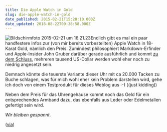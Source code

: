 ```yaml
---
title: Die Apple Watch in Gold
slug: die-apple-watch-in-gold
date_published: 2015-02-21T15:28:10.000Z
date_updated: 2018-08-22T09:38:58.000Z
---
```


![Bildschirmfoto 2015-02-21 um 16.21.23](//picdump.thafaker.de/2015/02/Bildschirmfoto-2015-02-21-um-16.21.23-100x100.png)Endlich gibt es mal ein paar handfestere Infos zur (von mir bereits vorbestellten) Apple Watch in 18-Karat Gold, nämlich den Preis. Zumindest philosophiert Markdown-Erfinder und Apple-Insider John Gruber darüber gerade ausführlich und kommt [zu dem Schluss](http://daringfireball.net/2015/02/apple_watch_pricing), mehreren tausend US-Dollar werden wohl eher noch zu niedrig angesetzt sein. 

Demnach könnte die teuerste Variante dieser Uhr mit ca 20.000 Tacken zu Buche schlagen, was für mich wohl eher kein Problem darstellen wird, gehe ich doch von einem Testprodukt für dieses Weblog aus :-) ((just kidding))

Neben dem Preis für das Uhrengehäuse kommt noch das Geld für ein entsprechendes Armband dazu, das ebenfalls aus Leder oder Edelmetallen gefertigt sein wird.

*Wir bleiben gespannt*.

([via](http://www.macnotes.de/2014/09/10/apple-watch-smartwatch-vorgestellt/))
